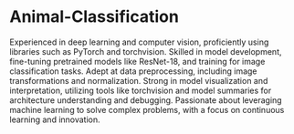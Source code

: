 # Animal-Classification
Experienced in deep learning and computer vision, proficiently using libraries such as PyTorch and torchvision.
Skilled in model development, fine-tuning pretrained models like ResNet-18, and training for image classification tasks.
Adept at data preprocessing, including image transformations and normalization. Strong in model visualization and interpretation, utilizing tools like torchvision and model summaries for architecture understanding and debugging.
Passionate about leveraging machine learning to solve complex problems, with a focus on continuous learning and innovation.

